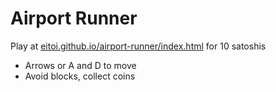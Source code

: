 # Airport Runner
Play at [eitoi.github.io/airport-runner/index.html](https://eitoi.github.io/airport-runner/index.html) for 10 satoshis

 - Arrows or A and D to move
 - Avoid blocks, collect coins

